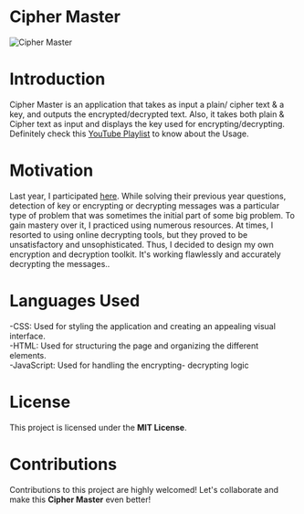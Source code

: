 # Cipher Master #

![Cipher Master](https://github.com/Riddhiman2005/Cipher-Master/assets/130882317/633bb08b-28c9-4d90-be8d-022db0cdb884)

# Introduction #

Cipher Master is an application that takes as input a plain/ cipher text & a key, and outputs the encrypted/decrypted text.
Also, it takes both plain & Cipher text as input and displays the key used for encrypting/decrypting.
Definitely check this [YouTube Playlist](https://www.youtube.com/playlist?list=PL8UgiekZNpwL72IDtOb5PxggPuzGi3vSJ) 
to know about the Usage.

# Motivation #
  
  Last year, I participated [here](https://nsucrypto.nsu.ru/). While solving their previous year questions, detection of key or encrypting or decrypting messages was a particular type of problem that was sometimes the initial part of some big problem. To gain mastery over it, I practiced using numerous resources. At times, I resorted to using online decrypting tools, but they proved to be unsatisfactory and unsophisticated. Thus, I decided to design my own encryption and decryption toolkit. It's working flawlessly and accurately decrypting the messages..



# Languages Used # 

-CSS: Used for styling the application and creating an appealing visual interface.<br>
-HTML: Used for structuring the page and organizing the different elements.<br>
-JavaScript: Used for handling the encrypting- decrypting logic <br>



# License #

This project is licensed under the **MIT License**.

# Contributions #

Contributions to this project are highly welcomed! Let's collaborate and make this **Cipher Master** even better!
